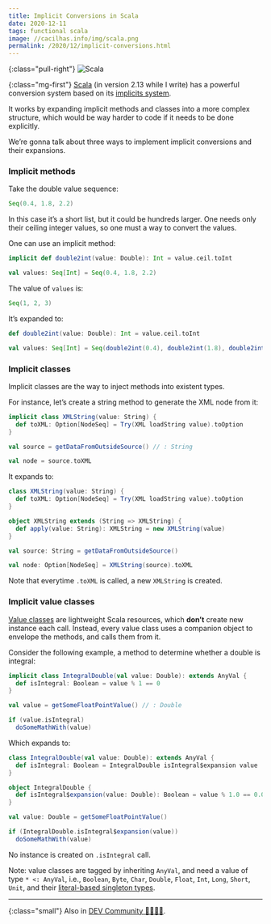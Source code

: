 ```yaml
---
title: Implicit Conversions in Scala
date: 2020-12-11
tags: functional scala
image: //cacilhas.info/img/scala.png
permalink: /2020/12/implicit-conversions.html
---
```

[dev.to]: https://dev.to/cacilhas/implicit-conversions-in-scala-4dgb
[implicits]: https://www.scala-lang.org/files/archive/spec/2.13/07-implicits.html
[scala]: https://www.scala-lang.org/
[singleton]: https://docs.scala-lang.org/sips/42.type.html
[value-classes]: https://docs.scala-lang.org/overviews/core/value-classes.html

{:class="pull-right"} <img src="{{{ image }}}" alt="Scala"/>

{:class="mg-first"} [Scala][scala] (in version 2.13 while I write) has a
powerful conversion system based on its [implicits system][implicits].

It works by expanding implicit methods and classes into a more complex
structure, which would be way harder to code if it needs to be done explicitly.

We’re gonna talk about three ways to implement implicit conversions and their
expansions.

### Implicit methods

Take the double value sequence:

```scala
Seq(0.4, 1.8, 2.2)
```

In this case it’s a short list, but it could be hundreds larger. One needs only
their ceiling integer values, so one must a way to convert the values.

One can use an implicit method:

```scala
implicit def double2int(value: Double): Int = value.ceil.toInt

val values: Seq[Int] = Seq(0.4, 1.8, 2.2)
```

The value of `values` is:

```scala
Seq(1, 2, 3)
```

It’s expanded to:

```scala
def double2int(value: Double): Int = value.ceil.toInt

val values: Seq[Int] = Seq(double2int(0.4), double2int(1.8), double2int(2.2))
```

### Implicit classes

Implicit classes are the way to inject methods into existent types.

For instance, let’s create a string method to generate the XML node from it:

```scala
implicit class XMLString(value: String) {
  def toXML: Option[NodeSeq] = Try(XML loadString value).toOption
}

val source = getDataFromOutsideSource() // : String

val node = source.toXML
```

It expands to:

```scala
class XMLString(value: String) {
  def toXML: Option[NodeSeq] = Try(XML loadString value).toOption
}

object XMLString extends (String => XMLString) {
  def apply(value: String): XMLString = new XMLString(value)
}

val source: String = getDataFromOutsideSource()

val node: Option[NodeSeq] = XMLString(source).toXML
```

Note that everytime `.toXML` is called, a new `XMLString` is created.

### Implicit value classes

[Value classes][value-classes] are lightweight Scala resources, which **don’t**
create new instance each call. Instead, every value class uses a companion
object to envelope the methods, and calls them from it.

Consider the following example, a method to determine whether a double is
integral:

```scala
implicit class IntegralDouble(val value: Double): extends AnyVal {
  def isIntegral: Boolean = value % 1 == 0
}

val value = getSomeFloatPointValue() // : Double

if (value.isIntegral)
  doSomeMathWith(value)
```

Which expands to:

```scala
class IntegralDouble(val value: Double): extends AnyVal {
  def isIntegral: Boolean = IntegralDouble isIntegral$expansion value
}

object IntegralDouble {
  def isIntegral$expansion(value: Double): Boolean = value % 1.0 == 0.0
}

val value: Double = getSomeFloatPointValue()

if (IntegralDouble.isIntegral$expansion(value))
  doSomeMathWith(value)
```

No instance is created on `.isIntegral` call.

Note: value classes are tagged by inheriting `AnyVal`, and need a value of type
`* <: AnyVal`, i.e., `Boolean`, `Byte`, `Char`, `Double`, `Float`, `Int`,
`Long`, `Short`, `Unit`, and their [literal-based singleton types][singleton].

-----

{:class="small"} Also in [DEV Community 👩‍💻👨‍💻][dev.to].
